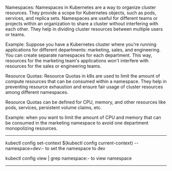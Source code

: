 Namespaces:
Namespaces in Kubernetes are a way to organize cluster resources. They provide a scope for Kubernetes objects, such as pods, services, and replica sets. Namespaces are useful for different teams or projects within an organization to share a cluster without interfering with each other. They help in dividing cluster resources between multiple users or teams.

Example:
Suppose you have a Kubernetes cluster where you're running applications for different departments: marketing, sales, and engineering. You can create separate namespaces for each department. This way, resources for the marketing team's applications won't interfere with resources for the sales or engineering teams.


Resource Quotas:
Resource Quotas in k8s are used to limit the amount of compute resources that can be consumed within a namespace. They help in preventing resource exhaustion and ensure fair usage of cluster resources among different namespaces.

Resource Quotas can be defined for CPU, memory, and other resources like pods, services, persistent volume claims, etc.

Example:
when you want to limit the amount of CPU and memory that can be consumed in the marketing namespace to avoid one department monopolizing resources.


***
 kubectl config set-context $(kubectl config current-context) --namespace=dev:- to set  the namespace to dev
 
  kubectl config view | grep namespace:- to view namespace
***